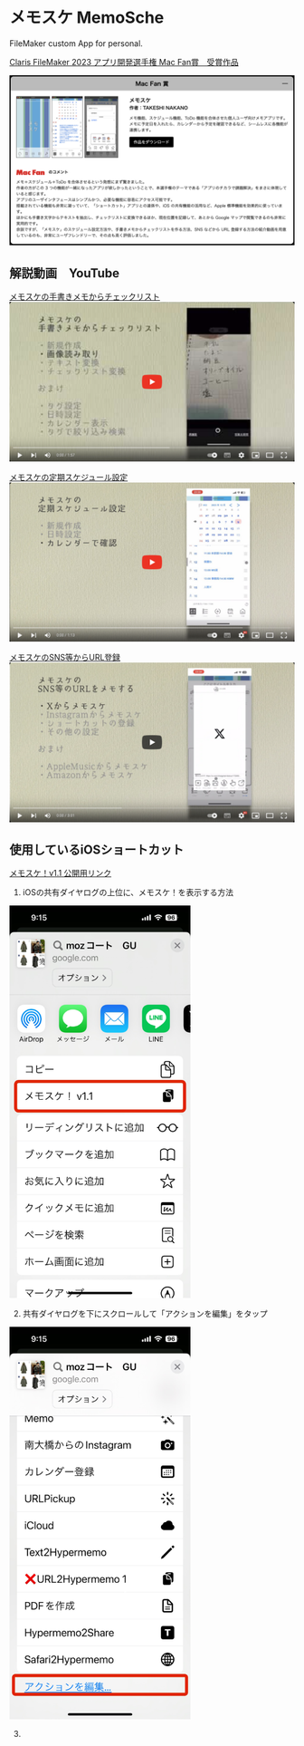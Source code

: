 # メモスケ MemoSche
FileMaker custom App for personal.

[Claris FileMaker 2023 アプリ開発選手権
Mac Fan賞　受賞作品](https://content.claris.com/fmchampionship2023?utm_source=twitter&utm_medium=social+media&utm_campaign=FileMaker-championship-2023)

[![Mac Fan](https://github.com/takeshi0206/MemoSche/blob/1cb008c99f385ef0571f286963a81046537fcd7b/%E3%82%B9%E3%82%AF%E3%83%AA%E3%83%BC%E3%83%B3%E3%82%B7%E3%83%A7%E3%83%83%E3%83%88%202024-03-02%200.19.02.png)](https://content.claris.com/fmchampionship2023?utm_source=twitter&utm_medium=social+media&utm_campaign=FileMaker-championship-2023)

## 解説動画　YouTube

[メモスケの手書きメモからチェックリスト](https://youtu.be/Ali4CysvZ-k)
[![メモスケの手書きメモからチェックリスト](https://github.com/takeshi0206/MemoSche/blob/56bba1ba2f86da485b84f7c568a476da70ddf503/%E3%82%B9%E3%82%AF%E3%83%AA%E3%83%BC%E3%83%B3%E3%82%B7%E3%83%A7%E3%83%83%E3%83%88%202024-03-02%200.09.42.png)](https://youtu.be/Ali4CysvZ-k)

[メモスケの定期スケジュール設定](https://youtu.be/XswQlLXgZe4)
[![メモスケの定期スケジュール設定](https://github.com/takeshi0206/MemoSche/blob/e090753878a06f152390e642de47ef7ecc7818b7/%E3%82%B9%E3%82%AF%E3%83%AA%E3%83%BC%E3%83%B3%E3%82%B7%E3%83%A7%E3%83%83%E3%83%88%202024-03-02%200.07.46.png)](https://youtu.be/XswQlLXgZe4)


[メモスケのSNS等からURL登録](https://youtu.be/IUQo8F6L3Kg)
[![メモスケのSNS等からURL登録](https://github.com/takeshi0206/MemoSche/blob/e6576ecc37a57fc73ca72bba692a4d18222c2ea3/%E3%82%B9%E3%82%AF%E3%83%AA%E3%83%BC%E3%83%B3%E3%82%B7%E3%83%A7%E3%83%83%E3%83%88%202024-03-02%200.01.53.png)](https://youtu.be/IUQo8F6L3Kg)

## 使用しているiOSショートカット

[メモスケ！v1.1 公開用リンク](https://www.icloud.com/shortcuts/5b2d17ecd1a24b7fafa0ec27f52ad5d2)

1. iOSの共有ダイヤログの上位に、メモスケ！を表示する方法

<img src="https://github.com/takeshi0206/MemoSche/blob/8cadc18fcbad7c70de3f746e44844a8b0b6e14ba/image/IMG_6933.jpg" width="320px">

2. 共有ダイヤログを下にスクロールして「アクションを編集」をタップ

<img src="https://github.com/takeshi0206/MemoSche/blob/419ddba63836837233b4abc5358da87e0ba757ef/image/IMG_6934.jpg" width="320px">

3. 
